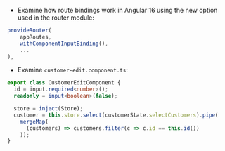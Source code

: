 - Examine how route bindings work in Angular 16 using the new option used in the router module:

```typescript
provideRouter(
    appRoutes,
    withComponentInputBinding(),
    ...
),
```

- Examine `customer-edit.component.ts`:

```typescript
export class CustomerEditComponent {
  id = input.required<number>();
  readonly = input<boolean>(false);

  store = inject(Store);
  customer = this.store.select(customerState.selectCustomers).pipe(
    mergeMap(
      (customers) => customers.filter(c => c.id == this.id())
    ));
}
```
